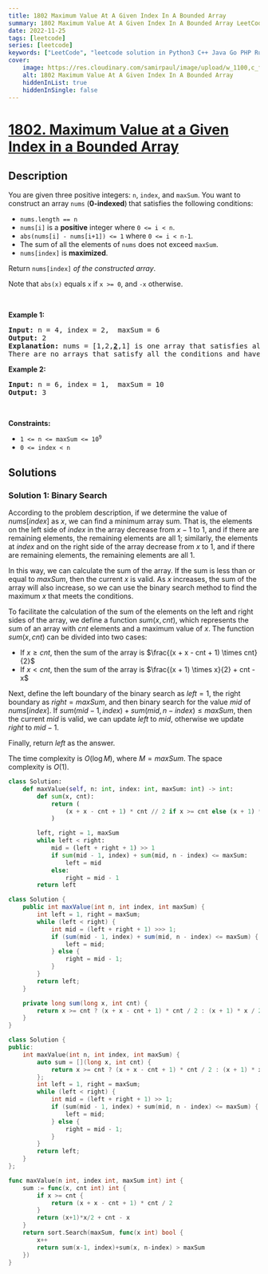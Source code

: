 ```yaml
---
title: 1802 Maximum Value At A Given Index In A Bounded Array
summary: 1802 Maximum Value At A Given Index In A Bounded Array LeetCode Solution Explained
date: 2022-11-25
tags: [leetcode]
series: [leetcode]
keywords: ["LeetCode", "leetcode solution in Python3 C++ Java Go PHP Ruby Swift TypeScript Rust C# JavaScript C", "1802 Maximum Value At A Given Index In A Bounded Array LeetCode Solution Explained in all languages"]
cover:
    image: https://res.cloudinary.com/samirpaul/image/upload/w_1100,c_fit,co_rgb:FFFFFF,l_text:Arial_75_bold:1802 Maximum Value At A Given Index In A Bounded Array - Solution Explained/problem-solving.webp
    alt: 1802 Maximum Value At A Given Index In A Bounded Array
    hiddenInList: true
    hiddenInSingle: false
---
```



# [1802. Maximum Value at a Given Index in a Bounded Array](https://leetcode.com/problems/maximum-value-at-a-given-index-in-a-bounded-array)


## Description

<p>You are given three positive integers:&nbsp;<code>n</code>, <code>index</code>, and <code>maxSum</code>. You want to construct an array <code>nums</code> (<strong>0-indexed</strong>)<strong> </strong>that satisfies the following conditions:</p>

<ul>
	<li><code>nums.length == n</code></li>
	<li><code>nums[i]</code> is a <strong>positive</strong> integer where <code>0 &lt;= i &lt; n</code>.</li>
	<li><code>abs(nums[i] - nums[i+1]) &lt;= 1</code> where <code>0 &lt;= i &lt; n-1</code>.</li>
	<li>The sum of all the elements of <code>nums</code> does not exceed <code>maxSum</code>.</li>
	<li><code>nums[index]</code> is <strong>maximized</strong>.</li>
</ul>

<p>Return <code>nums[index]</code><em> of the constructed array</em>.</p>

<p>Note that <code>abs(x)</code> equals <code>x</code> if <code>x &gt;= 0</code>, and <code>-x</code> otherwise.</p>

<p>&nbsp;</p>
<p><strong class="example">Example 1:</strong></p>

<pre>
<strong>Input:</strong> n = 4, index = 2,  maxSum = 6
<strong>Output:</strong> 2
<strong>Explanation:</strong> nums = [1,2,<u><strong>2</strong></u>,1] is one array that satisfies all the conditions.
There are no arrays that satisfy all the conditions and have nums[2] == 3, so 2 is the maximum nums[2].
</pre>

<p><strong class="example">Example 2:</strong></p>

<pre>
<strong>Input:</strong> n = 6, index = 1,  maxSum = 10
<strong>Output:</strong> 3
</pre>

<p>&nbsp;</p>
<p><strong>Constraints:</strong></p>

<ul>
	<li><code>1 &lt;= n &lt;= maxSum &lt;= 10<sup>9</sup></code></li>
	<li><code>0 &lt;= index &lt; n</code></li>
</ul>

## Solutions

### Solution 1: Binary Search

According to the problem description, if we determine the value of $nums[index]$ as $x$, we can find a minimum array sum. That is, the elements on the left side of $index$ in the array decrease from $x-1$ to $1$, and if there are remaining elements, the remaining elements are all $1$; similarly, the elements at $index$ and on the right side of the array decrease from $x$ to $1$, and if there are remaining elements, the remaining elements are all $1$.

In this way, we can calculate the sum of the array. If the sum is less than or equal to $maxSum$, then the current $x$ is valid. As $x$ increases, the sum of the array will also increase, so we can use the binary search method to find the maximum $x$ that meets the conditions.

To facilitate the calculation of the sum of the elements on the left and right sides of the array, we define a function $sum(x, cnt)$, which represents the sum of an array with $cnt$ elements and a maximum value of $x$. The function $sum(x, cnt)$ can be divided into two cases:

-   If $x \geq cnt$, then the sum of the array is $\frac{(x + x - cnt + 1) \times cnt}{2}$
-   If $x \lt cnt$, then the sum of the array is $\frac{(x + 1) \times x}{2} + cnt - x$

Next, define the left boundary of the binary search as $left = 1$, the right boundary as $right = maxSum$, and then binary search for the value $mid$ of $nums[index]$. If $sum(mid - 1, index) + sum(mid, n - index) \leq maxSum$, then the current $mid$ is valid, we can update $left$ to $mid$, otherwise we update $right$ to $mid - 1$.

Finally, return $left$ as the answer.

The time complexity is $O(\log M)$, where $M=maxSum$. The space complexity is $O(1)$.

<!-- tabs:start -->

```python
class Solution:
    def maxValue(self, n: int, index: int, maxSum: int) -> int:
        def sum(x, cnt):
            return (
                (x + x - cnt + 1) * cnt // 2 if x >= cnt else (x + 1) * x // 2 + cnt - x
            )

        left, right = 1, maxSum
        while left < right:
            mid = (left + right + 1) >> 1
            if sum(mid - 1, index) + sum(mid, n - index) <= maxSum:
                left = mid
            else:
                right = mid - 1
        return left
```

```java
class Solution {
    public int maxValue(int n, int index, int maxSum) {
        int left = 1, right = maxSum;
        while (left < right) {
            int mid = (left + right + 1) >>> 1;
            if (sum(mid - 1, index) + sum(mid, n - index) <= maxSum) {
                left = mid;
            } else {
                right = mid - 1;
            }
        }
        return left;
    }

    private long sum(long x, int cnt) {
        return x >= cnt ? (x + x - cnt + 1) * cnt / 2 : (x + 1) * x / 2 + cnt - x;
    }
}
```

```cpp
class Solution {
public:
    int maxValue(int n, int index, int maxSum) {
        auto sum = [](long x, int cnt) {
            return x >= cnt ? (x + x - cnt + 1) * cnt / 2 : (x + 1) * x / 2 + cnt - x;
        };
        int left = 1, right = maxSum;
        while (left < right) {
            int mid = (left + right + 1) >> 1;
            if (sum(mid - 1, index) + sum(mid, n - index) <= maxSum) {
                left = mid;
            } else {
                right = mid - 1;
            }
        }
        return left;
    }
};
```

```go
func maxValue(n int, index int, maxSum int) int {
	sum := func(x, cnt int) int {
		if x >= cnt {
			return (x + x - cnt + 1) * cnt / 2
		}
		return (x+1)*x/2 + cnt - x
	}
	return sort.Search(maxSum, func(x int) bool {
		x++
		return sum(x-1, index)+sum(x, n-index) > maxSum
	})
}
```

<!-- tabs:end -->

<!-- end -->
